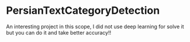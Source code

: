 # PersianTextCategoryDetection
An interesting project in this scope, I did not use deep learning for solve it but you can do it and take better accuracy!!
